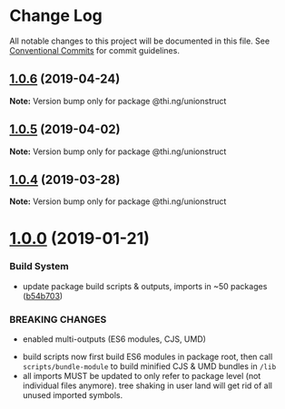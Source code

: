 # Change Log

All notable changes to this project will be documented in this file.
See [Conventional Commits](https://conventionalcommits.org) for commit guidelines.

## [1.0.6](https://github.com/thi-ng/umbrella/compare/@thi.ng/unionstruct@1.0.5...@thi.ng/unionstruct@1.0.6) (2019-04-24)

**Note:** Version bump only for package @thi.ng/unionstruct





## [1.0.5](https://github.com/thi-ng/umbrella/compare/@thi.ng/unionstruct@1.0.4...@thi.ng/unionstruct@1.0.5) (2019-04-02)

**Note:** Version bump only for package @thi.ng/unionstruct





## [1.0.4](https://github.com/thi-ng/umbrella/compare/@thi.ng/unionstruct@1.0.3...@thi.ng/unionstruct@1.0.4) (2019-03-28)

**Note:** Version bump only for package @thi.ng/unionstruct







# [1.0.0](https://github.com/thi-ng/umbrella/compare/@thi.ng/unionstruct@0.1.19...@thi.ng/unionstruct@1.0.0) (2019-01-21)


### Build System

* update package build scripts & outputs, imports in ~50 packages ([b54b703](https://github.com/thi-ng/umbrella/commit/b54b703))


### BREAKING CHANGES

* enabled multi-outputs (ES6 modules, CJS, UMD)

- build scripts now first build ES6 modules in package root, then call
  `scripts/bundle-module` to build minified CJS & UMD bundles in `/lib`
- all imports MUST be updated to only refer to package level
  (not individual files anymore). tree shaking in user land will get rid of
  all unused imported symbols.
